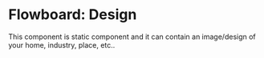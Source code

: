 # Flowboard: Design

This component is static component and it can contain an image/design of your home, industry, place, etc..